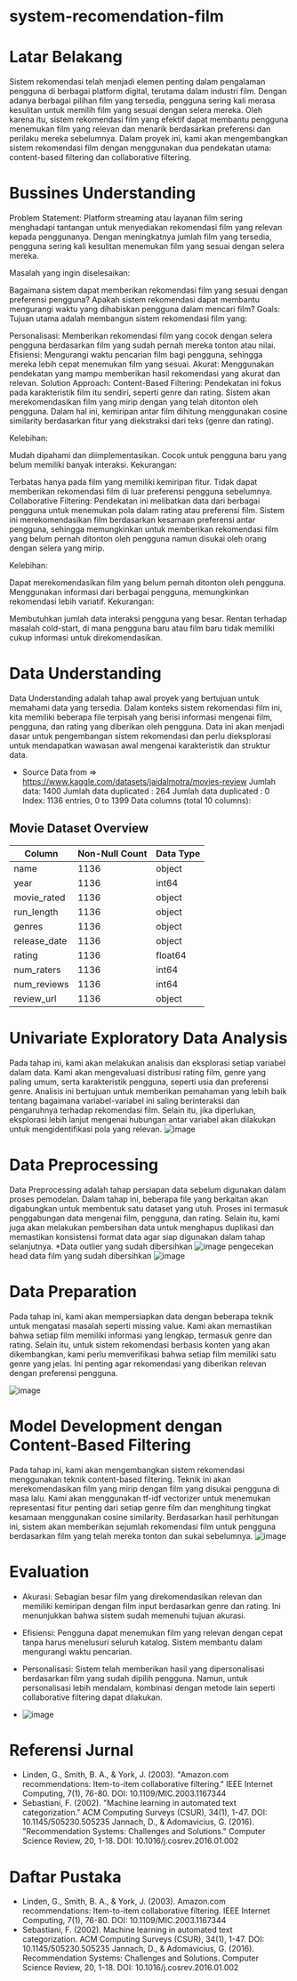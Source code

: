 # system-recomendation-film


# Latar Belakang
Sistem rekomendasi telah menjadi elemen penting dalam pengalaman pengguna di berbagai platform digital, terutama dalam industri film. Dengan adanya berbagai pilihan film yang tersedia, pengguna sering kali merasa kesulitan untuk memilih film yang sesuai dengan selera mereka. Oleh karena itu, sistem rekomendasi film yang efektif dapat membantu pengguna menemukan film yang relevan dan menarik berdasarkan preferensi dan perilaku mereka sebelumnya. Dalam proyek ini, kami akan mengembangkan sistem rekomendasi film dengan menggunakan dua pendekatan utama: content-based filtering dan collaborative filtering.
# Bussines Understanding
Problem Statement:
Platform streaming atau layanan film sering menghadapi tantangan untuk menyediakan rekomendasi film yang relevan kepada penggunanya. Dengan meningkatnya jumlah film yang tersedia, pengguna sering kali kesulitan menemukan film yang sesuai dengan selera mereka.

Masalah yang ingin diselesaikan:

Bagaimana sistem dapat memberikan rekomendasi film yang sesuai dengan preferensi pengguna?
Apakah sistem rekomendasi dapat membantu mengurangi waktu yang dihabiskan pengguna dalam mencari film?
Goals:
Tujuan utama adalah membangun sistem rekomendasi film yang:

Personalisasi: Memberikan rekomendasi film yang cocok dengan selera pengguna berdasarkan film yang sudah pernah mereka tonton atau nilai.
Efisiensi: Mengurangi waktu pencarian film bagi pengguna, sehingga mereka lebih cepat menemukan film yang sesuai.
Akurat: Menggunakan pendekatan yang mampu memberikan hasil rekomendasi yang akurat dan relevan.
Solution Approach:
Content-Based Filtering: Pendekatan ini fokus pada karakteristik film itu sendiri, seperti genre dan rating. Sistem akan merekomendasikan film yang mirip dengan yang telah ditonton oleh pengguna. Dalam hal ini, kemiripan antar film dihitung menggunakan cosine similarity berdasarkan fitur yang diekstraksi dari teks (genre dan rating).

Kelebihan:

Mudah dipahami dan diimplementasikan.
Cocok untuk pengguna baru yang belum memiliki banyak interaksi.
Kekurangan:

Terbatas hanya pada film yang memiliki kemiripan fitur. Tidak dapat memberikan rekomendasi film di luar preferensi pengguna sebelumnya.
Collaborative Filtering: Pendekatan ini melibatkan data dari berbagai pengguna untuk menemukan pola dalam rating atau preferensi film. Sistem ini merekomendasikan film berdasarkan kesamaan preferensi antar pengguna, sehingga memungkinkan untuk memberikan rekomendasi film yang belum pernah ditonton oleh pengguna namun disukai oleh orang dengan selera yang mirip.

Kelebihan:

Dapat merekomendasikan film yang belum pernah ditonton oleh pengguna.
Menggunakan informasi dari berbagai pengguna, memungkinkan rekomendasi lebih variatif.
Kekurangan:

Membutuhkan jumlah data interaksi pengguna yang besar.
Rentan terhadap masalah cold-start, di mana pengguna baru atau film baru tidak memiliki cukup informasi untuk direkomendasikan.

# Data Understanding
Data Understanding adalah tahap awal proyek yang bertujuan untuk memahami data yang tersedia. Dalam konteks sistem rekomendasi film ini, kita memiliki beberapa file terpisah yang berisi informasi mengenai film, pengguna, dan rating yang diberikan oleh pengguna. Data ini akan menjadi dasar untuk pengembangan sistem rekomendasi dan perlu dieksplorasi untuk mendapatkan wawasan awal mengenai karakteristik dan struktur data.
* Source Data from => https://www.kaggle.com/datasets/jaidalmotra/movies-review
Jumlah data: 1400
Jumlah data duplicated : 264
Jumlah data duplicated : 0
Index: 1136 entries, 0 to 1399
Data columns (total 10 columns):
## Movie Dataset Overview

| Column         | Non-Null Count | Data Type |
| -------------- | -------------- | --------- |
| name           | 1136           | object    |
| year           | 1136           | int64     |
| movie_rated    | 1136           | object    |
| run_length     | 1136           | object    |
| genres         | 1136           | object    |
| release_date   | 1136           | object    |
| rating         | 1136           | float64   |
| num_raters     | 1136           | int64     |
| num_reviews    | 1136           | int64     |
| review_url     | 1136           | object    |


# Univariate Exploratory Data Analysis
Pada tahap ini, kami akan melakukan analisis dan eksplorasi setiap variabel dalam data. Kami akan mengevaluasi distribusi rating film, genre yang paling umum, serta karakteristik pengguna, seperti usia dan preferensi genre. Analisis ini bertujuan untuk memberikan pemahaman yang lebih baik tentang bagaimana variabel-variabel ini saling berinteraksi dan pengaruhnya terhadap rekomendasi film. Selain itu, jika diperlukan, eksplorasi lebih lanjut mengenai hubungan antar variabel akan dilakukan untuk mengidentifikasi pola yang relevan.
![image](https://github.com/user-attachments/assets/ce6a4aaf-b31c-4a9d-b67d-3c9cf173a747)

# Data Preprocessing
Data Preprocessing adalah tahap persiapan data sebelum digunakan dalam proses pemodelan. Dalam tahap ini, beberapa file yang berkaitan akan digabungkan untuk membentuk satu dataset yang utuh. Proses ini termasuk penggabungan data mengenai film, pengguna, dan rating. Selain itu, kami juga akan melakukan pembersihan data untuk menghapus duplikasi dan memastikan konsistensi format data agar siap digunakan dalam tahap selanjutnya.
*Data outlier yang  sudah dibersihkan
![image](https://github.com/user-attachments/assets/b08a9c09-eab8-491a-9997-e36a2191ce9f)
pengecekan head data film yang sudah dibersihkan
![image](https://github.com/user-attachments/assets/9570ab01-3e62-4fc2-b555-bcb8660b96e9)
# Data Preparation
Pada tahap ini, kami akan mempersiapkan data dengan beberapa teknik untuk mengatasi masalah seperti missing value. Kami akan memastikan bahwa setiap film memiliki informasi yang lengkap, termasuk genre dan rating. Selain itu, untuk sistem rekomendasi berbasis konten yang akan dikembangkan, kami perlu memverifikasi bahwa setiap film memiliki satu genre yang jelas. Ini penting agar rekomendasi yang diberikan relevan dengan preferensi pengguna.

![image](https://github.com/user-attachments/assets/687a2554-55de-41e1-86a1-5b6aa71dccca)


# Model Development dengan Content-Based Filtering
Pada tahap ini, kami akan mengembangkan sistem rekomendasi menggunakan teknik content-based filtering. Teknik ini akan merekomendasikan film yang mirip dengan film yang disukai pengguna di masa lalu. Kami akan menggunakan tf-idf vectorizer untuk menemukan representasi fitur penting dari setiap genre film dan menghitung tingkat kesamaan menggunakan cosine similarity. Berdasarkan hasil perhitungan ini, sistem akan memberikan sejumlah rekomendasi film untuk pengguna berdasarkan film yang telah mereka tonton dan sukai sebelumnya.
![image](https://github.com/user-attachments/assets/097c2815-2bf7-4b05-996a-da242ca6ea70)
# Evaluation
* Akurasi: Sebagian besar film yang direkomendasikan relevan dan memiliki kemiripan dengan film input berdasarkan genre dan rating. Ini menunjukkan bahwa sistem sudah memenuhi tujuan akurasi.

* Efisiensi: Pengguna dapat menemukan film yang relevan dengan cepat tanpa harus menelusuri seluruh katalog. Sistem membantu dalam mengurangi waktu pencarian.

* Personalisasi: Sistem telah memberikan hasil yang dipersonalisasi berdasarkan film yang sudah dipilih pengguna. Namun, untuk personalisasi lebih mendalam, kombinasi dengan metode lain seperti collaborative filtering dapat dilakukan.
* ![image](https://github.com/user-attachments/assets/c25fee73-d3b9-4129-a467-2fd4a3037121)

# Referensi Jurnal
* Linden, G., Smith, B. A., & York, J. (2003). "Amazon.com recommendations: Item-to-item collaborative filtering." IEEE Internet Computing, 7(1), 76-80. DOI: 10.1109/MIC.2003.1167344
* Sebastiani, F. (2002). "Machine learning in automated text categorization." ACM Computing Surveys (CSUR), 34(1), 1-47. DOI: 10.1145/505230.505235
Jannach, D., & Adomavicius, G. (2016). "Recommendation Systems: Challenges and Solutions." Computer Science Review, 20, 1-18. DOI: 10.1016/j.cosrev.2016.01.002
# Daftar Pustaka
* Linden, G., Smith, B. A., & York, J. (2003). Amazon.com recommendations: Item-to-item collaborative filtering. IEEE Internet Computing, 7(1), 76-80. DOI: 10.1109/MIC.2003.1167344
* Sebastiani, F. (2002). Machine learning in automated text categorization. ACM Computing Surveys (CSUR), 34(1), 1-47. DOI: 10.1145/505230.505235
Jannach, D., & Adomavicius, G. (2016). Recommendation Systems: Challenges and Solutions. Computer Science Review, 20, 1-18. DOI: 10.1016/j.cosrev.2016.01.002
